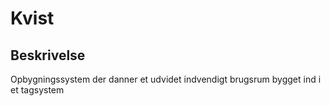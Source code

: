 # Kvist

## Beskrivelse

Opbygningssystem der danner et udvidet indvendigt brugsrum bygget ind i et tagsystem
